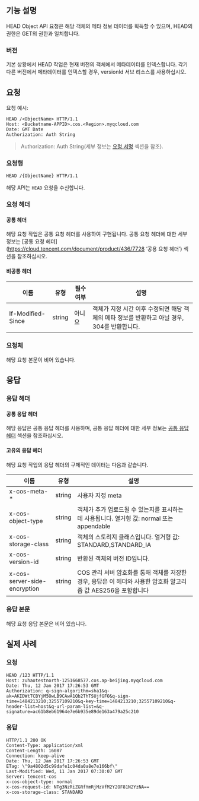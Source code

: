 ## 기능 설명
HEAD Object API 요청은 해당 객체의 메타 정보 데이터를 획득할 수 있으며, HEAD의 권한은 GET의 권한과 일치합니다.

### 버전

기본 상황에서 HEAD 작업은 현재 버전의 객체에서 메타데이터를 인덱스합니다. 각기 다른 버전에서 메타데이터를 인덱스할 경우, versionId 서브 리소스를 사용하십시오.

## 요청
요청 예시:
```
HEAD /<ObjectName> HTTP/1.1
Host: <Bucketname-APPID>.cos.<Region>.myqcloud.com
Date: GMT Date
Authorization: Auth String
```

> Authorization: Auth String(세부 정보는 [요청 서명](https://cloud.tencent.com/document/product/436/7778) 섹션을 참조).

### 요청행

```
HEAD /{ObjectName} HTTP/1.1
```

해당 API는 `HEAD` 요청을 수신합니다.


### 요청 헤더

#### 공통 헤더

해당 요청 작업은 공통 요청 헤더를 사용하여 구현됩니다. 공통 요청 헤더에 대한 세부 정보는 [공통 요청 헤더](https://cloud.tencent.com/document/product/436/7728 ‘공용 요청 헤더’) 섹션을 참조하십시오.

#### 비공통 헤더

이름|유형|필수 여부|설명
---|---|---|---
If-Modified-Since|string|아니요|객체가 지정 시간 이후 수정되면 해당 객체의 메타 정보를 반환하고 아닐 경우, 304를 반환합니다.


### 요청체
해당 요청 본문이 비어 있습니다.
## 응답
### 응답 헤더

#### 공통 응답 헤더

해당 응답은 공통 응답 헤더를 사용하며, 공통 응답 헤더에 대한 세부 정보는 [공통 응답 헤더](https://cloud.tencent.com/document/product/436/7729 "공통 응답 헤더") 섹션을 참조하십시오.

#### 고유의 응답 헤더

해당 요청 작업의 응답 헤더의 구체적인 데이터는 다음과 같습니다.

|이름|유형|설명|
|---|---|---|
|x-cos-meta- *|string|사용자 지정 meta|
|x-cos-object-type|string|객체가 추가 업로드될 수 있는지를 표시하는 데 사용됩니다. 열거형 값: normal 또는 appendable|
|x-cos-storage-class|string|객체의 스토리지 클래스입니다. 열거형 값: STANDARD,STANDARD_IA|
|x-cos-version-id|string|반환된 객체의 버전 ID입니다.|
|x-cos-server-side​-encryption|string|COS 관리 서버 암호화를 통해 객체를 저장한 경우, 응답은 이 헤더와 사용한 암호화 알고리즘 값 AES256을 포함합니다 |


### 응답 본문
해당 요청 응답 본문은 비어 있습니다.

## 실제 사례

### 요청

```
HEAD /123 HTTP/1.1
Host: zuhaotestnorth-1251668577.cos.ap-beijing.myqcloud.com
Date: Thu, 12 Jan 2017 17:26:53 GMT
Authorization: q-sign-algorithm=sha1&q-ak=AKIDWtTCBYjM5OwLB9CAwA1Qb2ThTSUjfGFO&q-sign-time=1484213210;32557109210&q-key-time=1484213210;32557109210&q-header-list=host&q-url-param-list=&q-signature=ac61b8eb61964e7e6b935e89de163a479a25c210
```

### 응답

```
HTTP/1.1 200 OK
Content-Type: application/xml
Content-Length: 16087
Connection: keep-alive
Date: Thu, 12 Jan 2017 17:26:53 GMT
ETag: \"9a4802d5c99dafe1c04da0a8e7e166bf\"
Last-Modified: Wed, 11 Jan 2017 07:30:07 GMT
Server: tencent-cos
x-cos-object-type: normal
x-cos-request-id: NTg3NzRiZGRfYmRjMzVfM2Y2OF81N2YzNA==
x-cos-storage-class: STANDARD
```
